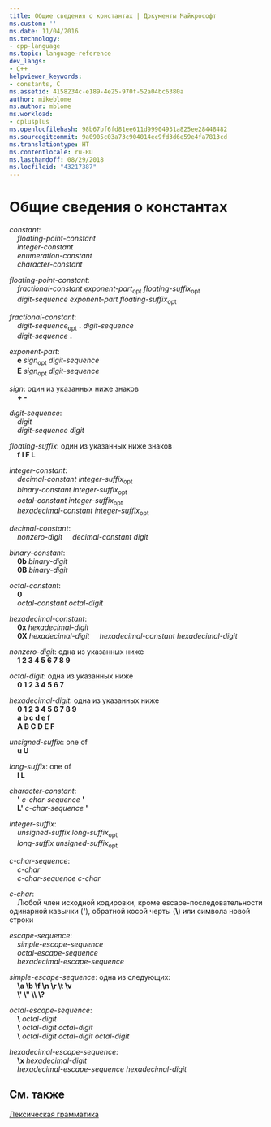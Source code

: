 ```yaml
---
title: Общие сведения о константах | Документы Майкрософт
ms.custom: ''
ms.date: 11/04/2016
ms.technology:
- cpp-language
ms.topic: language-reference
dev_langs:
- C++
helpviewer_keywords:
- constants, C
ms.assetid: 4158234c-e189-4e25-970f-52a04bc6380a
author: mikeblome
ms.author: mblome
ms.workload:
- cplusplus
ms.openlocfilehash: 98b67bf6fd81ee611d99904931a825ee28448482
ms.sourcegitcommit: 9a0905c03a73c904014ec9fd3d6e59e4fa7813cd
ms.translationtype: HT
ms.contentlocale: ru-RU
ms.lasthandoff: 08/29/2018
ms.locfileid: "43217387"
---
```

# <a name="summary-of-constants"></a>Общие сведения о константах

*constant*:  
&nbsp;&nbsp;&nbsp;&nbsp;*floating-point-constant*  
&nbsp;&nbsp;&nbsp;&nbsp;*integer-constant*  
&nbsp;&nbsp;&nbsp;&nbsp;*enumeration-constant*  
&nbsp;&nbsp;&nbsp;&nbsp;*character-constant*

*floating-point-constant*:  
&nbsp;&nbsp;&nbsp;&nbsp;*fractional-constant* *exponent-part*<sub>opt</sub> *floating-suffix*<sub>opt</sub>  
&nbsp;&nbsp;&nbsp;&nbsp;*digit-sequence* *exponent-part* *floating-suffix*<sub>opt</sub>

*fractional-constant*:  
&nbsp;&nbsp;&nbsp;&nbsp;*digit-sequence*<sub>opt</sub> **.** *digit-sequence*  
&nbsp;&nbsp;&nbsp;&nbsp;*digit-sequence*  **.**

*exponent-part*:  
&nbsp;&nbsp;&nbsp;&nbsp;**e** *sign*<sub>opt</sub> *digit-sequence*  
&nbsp;&nbsp;&nbsp;&nbsp;**E** *sign*<sub>opt</sub> *digit-sequence*  

*sign*: один из указанных ниже знаков  
&nbsp;&nbsp;&nbsp;&nbsp;**+ -**

*digit-sequence*:  
&nbsp;&nbsp;&nbsp;&nbsp;*digit*  
&nbsp;&nbsp;&nbsp;&nbsp;*digit-sequence* *digit*

*floating-suffix*: один из указанных ниже знаков  
&nbsp;&nbsp;&nbsp;&nbsp;**f l F L**

*integer-constant*:  
&nbsp;&nbsp;&nbsp;&nbsp;*decimal-constant* *integer-suffix*<sub>opt</sub>  
&nbsp;&nbsp;&nbsp;&nbsp;*binary-constant* *integer-suffix*<sub>opt</sub>  
&nbsp;&nbsp;&nbsp;&nbsp;*octal-constant* *integer-suffix*<sub>opt</sub>  
&nbsp;&nbsp;&nbsp;&nbsp;*hexadecimal-constant* *integer-suffix*<sub>opt</sub>

*decimal-constant*:  
&nbsp;&nbsp;&nbsp;&nbsp;*nonzero-digit* &nbsp;&nbsp;&nbsp;&nbsp;*decimal-constant* *digit*

*binary-constant*:  
&nbsp;&nbsp;&nbsp;&nbsp;**0b** *binary-digit*  
&nbsp;&nbsp;&nbsp;&nbsp;**0B** *binary-digit*

*octal-constant*:  
&nbsp;&nbsp;&nbsp;&nbsp;**0**  
&nbsp;&nbsp;&nbsp;&nbsp;*octal-constant* *octal-digit*

*hexadecimal-constant*:  
&nbsp;&nbsp;&nbsp;&nbsp;**0x**  *hexadecimal-digit*  
&nbsp;&nbsp;&nbsp;&nbsp;**0X**  *hexadecimal-digit* &nbsp;&nbsp;&nbsp;&nbsp;*hexadecimal-constant* *hexadecimal-digit*

*nonzero-digit*: одна из указанных ниже  
&nbsp;&nbsp;&nbsp;&nbsp;**1 2 3 4 5 6 7 8 9**

*octal-digit*: одна из указанных ниже  
&nbsp;&nbsp;&nbsp;&nbsp;**0 1 2 3 4 5 6 7**

*hexadecimal-digit*: одна из указанных ниже  
&nbsp;&nbsp;&nbsp;&nbsp;**0 1 2 3 4 5 6 7 8 9**  
&nbsp;&nbsp;&nbsp;&nbsp;**a b c d e f**  
&nbsp;&nbsp;&nbsp;&nbsp;**A B C D E F**

*unsigned-suffix*: one of  
&nbsp;&nbsp;&nbsp;&nbsp;**u U**

*long-suffix*: one of  
&nbsp;&nbsp;&nbsp;&nbsp;**l L**

*character-constant*:  
&nbsp;&nbsp;&nbsp;&nbsp;**'** *c-char-sequence* **'**  
&nbsp;&nbsp;&nbsp;&nbsp;**L'** *c-char-sequence* **'**

*integer-suffix*:  
&nbsp;&nbsp;&nbsp;&nbsp;*unsigned-suffix* *long-suffix*<sub>opt</sub>  
&nbsp;&nbsp;&nbsp;&nbsp;*long-suffix* *unsigned-suffix*<sub>opt</sub>

*c-char-sequence*:  
&nbsp;&nbsp;&nbsp;&nbsp;*c-char*  
&nbsp;&nbsp;&nbsp;&nbsp;*c-char-sequence* *c-char*

*c-char*:  
&nbsp;&nbsp;&nbsp;&nbsp;Любой член исходной кодировки, кроме escape-последовательности одинарной кавычки (**'**), обратной косой черты (**\\**) или символа новой строки

*escape-sequence*:  
&nbsp;&nbsp;&nbsp;&nbsp;*simple-escape-sequence*  
&nbsp;&nbsp;&nbsp;&nbsp;*octal-escape-sequence*  
&nbsp;&nbsp;&nbsp;&nbsp;*hexadecimal-escape-sequence*

*simple-escape-sequence*: одна из следующих:  
&nbsp;&nbsp;&nbsp;&nbsp;**\a \b \f \n \r \t \v**  
&nbsp;&nbsp;&nbsp;&nbsp;**\\' \\" \\\ \\?**

*octal-escape-sequence*:  
&nbsp;&nbsp;&nbsp;&nbsp;**\\** *octal-digit*  
&nbsp;&nbsp;&nbsp;&nbsp;**\\** *octal-digit* *octal-digit*  
&nbsp;&nbsp;&nbsp;&nbsp;**\\** *octal-digit* *octal-digit* *octal-digit*

*hexadecimal-escape-sequence*:  
&nbsp;&nbsp;&nbsp;&nbsp;**\x** *hexadecimal-digit*  
&nbsp;&nbsp;&nbsp;&nbsp;*hexadecimal-escape-sequence* *hexadecimal-digit*  
  
## <a name="see-also"></a>См. также

[Лексическая грамматика](../c-language/lexical-grammar.md)  
